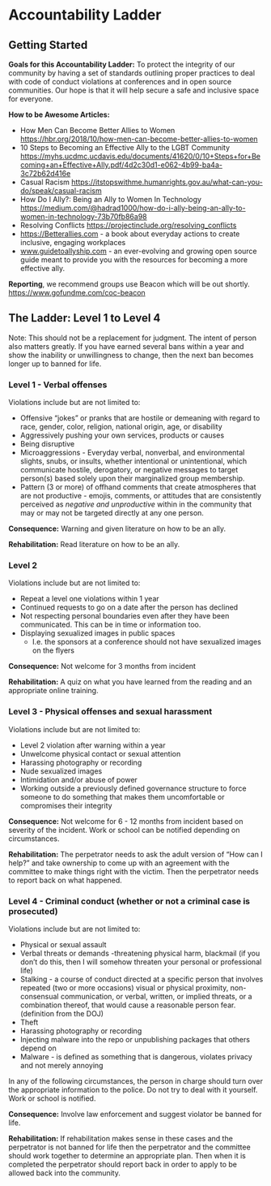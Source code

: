 # Accountability Ladder

## Getting Started

**Goals for this Accountability Ladder:** To protect the integrity of our community by having a set of standards outlining proper practices to deal with code of conduct violations at conferences and in open source communities.  Our hope is that it will help secure a safe and inclusive space for everyone.

**How to be Awesome Articles:**

- How Men Can Become Better Allies to Women  https://hbr.org/2018/10/how-men-can-become-better-allies-to-women 
- 10 Steps to Becoming an Effective Ally to the LGBT Community  https://myhs.ucdmc.ucdavis.edu/documents/41620/0/10+Steps+for+Becoming+an+Effective+Ally.pdf/4d2c30d1-e062-4b99-ba4a-3c72b62d416e  
- Casual Racism    https://itstopswithme.humanrights.gov.au/what-can-you-do/speak/casual-racism  
- How Do I Ally?: Being an Ally to Women In Technology   https://medium.com/@hadrad1000/how-do-i-ally-being-an-ally-to-women-in-technology-73b70fb86a98 
- Resolving Conflicts  https://projectinclude.org/resolving_conflicts
- https://Betterallies.com - a book about everyday actions to create inclusive, engaging workplaces
- www.guidetoallyship.com - an ever-evolving and growing open source guide meant to provide you with the resources for becoming a more effective ally.

**Reporting**, we recommend groups use Beacon which will be out shortly. https://www.gofundme.com/coc-beacon


## The Ladder: Level 1 to Level 4

Note: This should not be a replacement for judgment. The intent of person also matters greatly.  If you have earned several bans within a year and show the inability or unwillingness to change, then the next ban becomes longer up to banned for life.  

### Level 1 - Verbal offenses
Violations include but are not limited to:

- Offensive “jokes” or pranks that are hostile or demeaning with regard to race, gender, color, religion, national origin, age, or disability 
- Aggressively pushing your own services, products or causes 
- Being disruptive 
- Microaggressions - Everyday verbal, nonverbal, and environmental slights, snubs, or insults, whether intentional or unintentional, which communicate hostile, derogatory, or negative messages to target person(s) based solely upon their marginalized group membership. 
- Pattern (3 or more) of offhand comments that create atmospheres that are not productive - emojis, comments, or attitudes that are consistently perceived as *negative and unproductive* within in the community that may or may not be targeted directly at any one person. 

**Consequence:** Warning and given literature on how to be an ally. 

**Rehabilitation:** Read literature on how to be an ally.  

### Level 2
Violations include but are not limited to:

- Repeat a level one violations within 1 year 
- Continued requests to go on a date after the person has declined
- Not respecting personal boundaries even after they have been communicated.  This can be in time or information too.   
- Displaying sexualized images in public spaces 
  - I.e. the sponsors at a conference should not have sexualized images on the flyers 

**Consequence:** Not welcome for 3 months from incident

**Rehabilitation:** A quiz on what you have learned from the reading and an appropriate online training. 

### Level 3 - Physical offenses and sexual harassment 
Violations include but are not limited to:

- Level 2 violation after warning within a year
- Unwelcome physical contact or sexual attention
- Harassing photography or recording 
- Nude sexualized images 
- Intimidation and/or abuse of power 
- Working outside a previously defined governance structure to force someone to do something that makes them uncomfortable or compromises their integrity 


**Consequence:** Not welcome for 6 - 12 months from incident based on severity of the incident.  Work or school can be notified depending on circumstances.  

**Rehabilitation:** The perpetrator needs to ask the adult version of “How can I help?” and take ownership to come up with an agreement with the committee to make things right with the victim.  Then the perpetrator needs to report back on what happened.   


### Level 4 - Criminal conduct (whether or not a criminal case is prosecuted)
Violations include but are not limited to:

- Physical or sexual assault 
- Verbal threats or demands -threatening physical harm, blackmail (if you don’t do this, then I will somehow threaten your personal or professional life) 
- Stalking - a course of conduct directed at a specific person that involves repeated (two or more occasions) visual or physical proximity, non-consensual communication, or verbal, written, or implied threats, or a combination thereof, that would cause a reasonable person fear. (definition from the DOJ)
- Theft
- Harassing photography or recording
- Injecting malware into the repo or unpublishing packages that others depend on
- Malware - is defined as something that is dangerous, violates privacy and not merely annoying 

In any of the following circumstances, the person in charge should turn over the appropriate information to the police.  Do not try to deal with it yourself.  Work or school is notified.  

**Consequence:** Involve law enforcement and suggest violator be banned for life.

**Rehabilitation:**  If rehabilitation makes sense in these cases and the perpetrator is not banned for life then the perpetrator and the committee should work together to determine an appropriate plan.  Then when it is completed the perpetrator should report back in order to apply to be allowed back into the community.  
